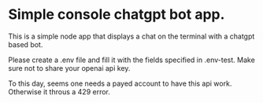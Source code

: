 # Simple console chatgpt bot app.

This is a simple node app that displays a chat on the terminal with a chatgpt based bot.

Please create a .env file and fill it with the fields specified in .env-test.
Make sure not to share your openai api key.

To this day, seems one needs a payed account to have this api work. Otherwise it throus a 429 error.
